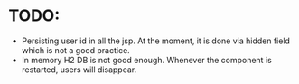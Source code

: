 #


#


# TODO:
* Persisting user id in all the jsp. At the moment, it is done via hidden field which is not a good practice.
* In memory H2 DB is not good enough. Whenever the component is restarted, users will disappear.